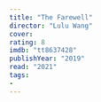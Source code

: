 ```yaml
---
title: "The Farewell"
director: "Lulu Wang"
cover: 
rating: 8
imdb: "tt8637428"
publishYear: "2019"
read: "2021"
tags:
- 
---
```

